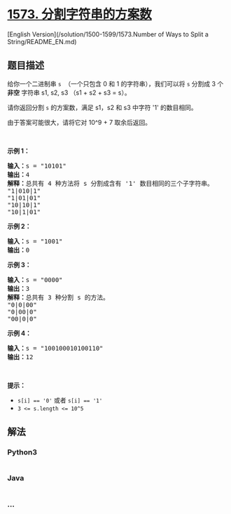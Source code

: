 # [1573. 分割字符串的方案数](https://leetcode-cn.com/problems/number-of-ways-to-split-a-string)

[English Version](/solution/1500-1599/1573.Number of Ways to Split a String/README_EN.md)

## 题目描述

<!-- 这里写题目描述 -->
<p>给你一个二进制串&nbsp;<code>s</code>&nbsp; （一个只包含 0 和 1 的字符串），我们可以将 <code>s</code>&nbsp;分割成 3 个 <strong>非空</strong>&nbsp;字符串 s1, s2, s3 （s1 + s2 + s3 = s）。</p>

<p>请你返回分割&nbsp;<code>s</code>&nbsp;的方案数，满足 s1，s2 和 s3 中字符 &#39;1&#39; 的数目相同。</p>

<p>由于答案可能很大，请将它对 10^9 + 7 取余后返回。</p>

<p>&nbsp;</p>

<p><strong>示例 1：</strong></p>

<pre><strong>输入：</strong>s = &quot;10101&quot;
<strong>输出：</strong>4
<strong>解释：</strong>总共有 4 种方法将 s 分割成含有 &#39;1&#39; 数目相同的三个子字符串。
&quot;1|010|1&quot;
&quot;1|01|01&quot;
&quot;10|10|1&quot;
&quot;10|1|01&quot;
</pre>

<p><strong>示例 2：</strong></p>

<pre><strong>输入：</strong>s = &quot;1001&quot;
<strong>输出：</strong>0
</pre>

<p><strong>示例 3：</strong></p>

<pre><strong>输入：</strong>s = &quot;0000&quot;
<strong>输出：</strong>3
<strong>解释：</strong>总共有 3 种分割 s 的方法。
&quot;0|0|00&quot;
&quot;0|00|0&quot;
&quot;00|0|0&quot;
</pre>

<p><strong>示例 4：</strong></p>

<pre><strong>输入：</strong>s = &quot;100100010100110&quot;
<strong>输出：</strong>12
</pre>

<p>&nbsp;</p>

<p><strong>提示：</strong></p>

<ul>
	<li><code>s[i] == &#39;0&#39;</code>&nbsp;或者&nbsp;<code>s[i] == &#39;1&#39;</code></li>
	<li><code>3 &lt;= s.length &lt;= 10^5</code></li>
</ul>



## 解法

<!-- 这里可写通用的实现逻辑 -->


<!-- tabs:start -->

### **Python3**

<!-- 这里可写当前语言的特殊实现逻辑 -->

```python

```

### **Java**

<!-- 这里可写当前语言的特殊实现逻辑 -->

```java

```

### **...**
```

```

<!-- tabs:end -->